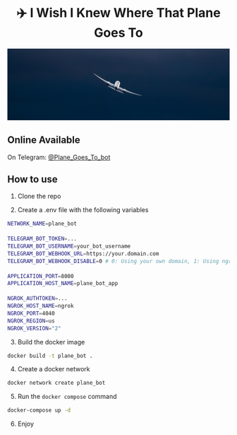 
<h1 align="center">✈️ I Wish I Knew Where That Plane Goes To</h1>
<p align="center">
  <img src="https://github.com/Msameim181/Plane-Goes-To-bot/blob/main/assets/a_plane.jpg" alt="AirPlane"/>
</p>

## Online Available

On Telegram: [@Plane_Goes_To_bot](https://t.me/Plane_Goes_To_bot)


## How to use

1. Clone the repo

2. Create a .env file with the following variables

```bash
NETWORK_NAME=plane_bot

TELEGRAM_BOT_TOKEN=...
TELEGRAM_BOT_USERNAME=your_bot_username
TELEGRAM_BOT_WEBHOOK_URL=https://your.domain.com
TELEGRAM_BOT_WEBHOOK_DISABLE=0 # 0: Using your own domain, 1: Using ngrok domain

APPLICATION_PORT=8000
APPLICATION_HOST_NAME=plane_bot_app

NGROK_AUTHTOKEN=...
NGROK_HOST_NAME=ngrok
NGROK_PORT=4040
NGROK_REGION=us
NGROK_VERSION="2"
```

3. Build the docker image

```bash
docker build -t plane_bot .
```

4. Create a docker network

```bash
docker network create plane_bot
```

5. Run the `docker compose` command

```bash
docker-compose up -d
```

6. Enjoy

